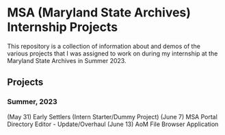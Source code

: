 # MSA (Maryland State Archives) Internship Projects
This repository is a collection of information about and demos of the various projects that I was assigned to work on during my internship at the Maryland State Archives in Summer 2023.

## Projects
### Summer, 2023

  (May 31) Early Settlers (Intern Starter/Dummy Project)
  (June 7) MSA Portal Directory Editor - Update/Overhaul
  (June 13) AoM File Browser Application
